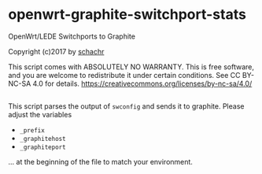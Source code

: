 # openwrt-graphite-switchport-stats
OpenWrt/LEDE Switchports to Graphite

Copyright (c)2017 by [schachr](https://github.com/schachr)

This script comes with ABSOLUTELY NO WARRANTY.
This is free software, and you are welcome to redistribute it
under certain conditions. See CC BY-NC-SA 4.0 for details.
https://creativecommons.org/licenses/by-nc-sa/4.0/

## 

This script parses the output of `swconfig` and sends it to graphite.
Please adjust the variables
+ `_prefix`
+ `_graphitehost`
+ `_graphiteport`

... at the beginning of the file to match your environment.
